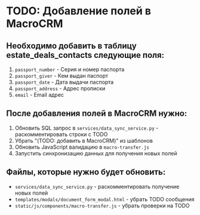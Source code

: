 # TODO: Добавление полей в MacroCRM

## Необходимо добавить в таблицу estate_deals_contacts следующие поля:

1. `passport_number` - Серия и номер паспорта
2. `passport_giver` - Кем выдан паспорт  
3. `passport_date` - Дата выдачи паспорта
4. `passport_address` - Адрес прописки
5. `email` - Email адрес

## После добавления полей в MacroCRM нужно:

1. Обновить SQL запрос в `services/data_sync_service.py` - раскомментировать строки с TODO
2. Убрать "(TODO: добавить в MacroCRM)" из шаблонов
3. Обновить JavaScript валидацию в `macro-transfer.js`
4. Запустить синхронизацию данных для получения новых полей

## Файлы, которые нужно будет обновить:

- `services/data_sync_service.py` - раскомментировать получение новых полей
- `templates/modals/document_form_modal.html` - убрать TODO сообщения
- `static/js/components/macro-transfer.js` - убрать проверки на TODO

